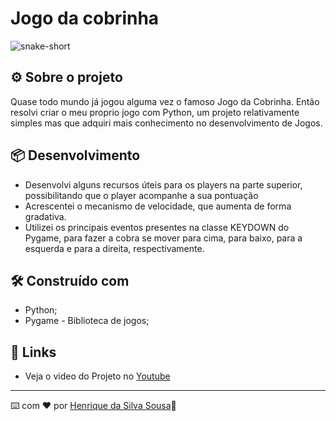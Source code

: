 # Jogo da cobrinha

![snake-short](https://user-images.githubusercontent.com/86082129/169422407-a3703901-e4ce-4a2e-a9ca-3df6a663ec8a.gif)

## ⚙️ Sobre o projeto

Quase todo mundo já jogou alguma vez o famoso Jogo da Cobrinha. Então resolvi criar o meu proprio jogo com Python, um projeto relativamente simples mas que adquiri mais conhecimento no desenvolvimento de Jogos. 

## 📦 Desenvolvimento

* Desenvolvi alguns recursos úteis para os players na parte superior, possibilitando que o player acompanhe a sua pontuação
* Acrescentei o mecanismo de velocidade, que aumenta de forma gradativa.
* Utilizei os principais eventos presentes na classe KEYDOWN do Pygame, para fazer a cobra se mover para cima, para baixo, para a esquerda e para a direita, respectivamente.

## 🛠️ Construído com

* Python;
* Pygame - Biblioteca de jogos;

## 📌 Links

* Veja o video do Projeto no [Youtube](https://www.youtube.com/watch?v=WTT7JDYAbLQ)
---
⌨️ com ❤️ por [Henrique da Silva Sousa](https://www.linkedin.com/in/henrique-da-silva-sousa-2a077622b/)🚀
